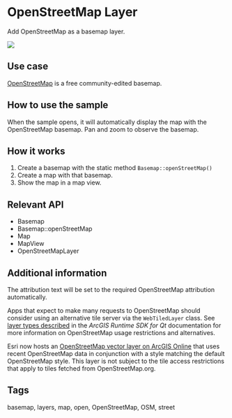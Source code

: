 # OpenStreetMap Layer

Add OpenStreetMap as a basemap layer.

![](screenshot.png)

## Use case

[OpenStreetMap](https://www.openstreetmap.org) is a free community-edited basemap.

## How to use the sample

When the sample opens, it will automatically display the map with the OpenStreetMap basemap. Pan and zoom to observe the basemap.

## How it works

1. Create a basemap with the static method `Basemap::openStreetMap()`
2. Create a map with that basemap.
3. Show the map in a map view.

## Relevant API

* Basemap
* Basemap::openStreetMap
* Map
* MapView
* OpenStreetMapLayer

## Additional information

The attribution text will be set to the required OpenStreetMap attribution automatically.

Apps that expect to make many requests to OpenStreetMap should consider using an alternative tile server via the `WebTiledLayer` class. See [layer types described](https://developers.arcgis.com/qt/latest/cpp/guide/layer-types-described.htm#ESRI_SECTION1_B995CCAB20584F91890B3614CF16CF43) in the *ArcGIS Runtime SDK for Qt* documentation for more information on OpenStreetMap usage restrictions and alternatives.

Esri now hosts an [OpenStreetMap vector layer on ArcGIS Online](http://www.arcgis.com/home/item.html?id=3e1a00aeae81496587988075fe529f71) that uses recent OpenStreetMap data in conjunction with a style matching the default OpenStreetMap style. This layer is not subject to the tile access restrictions that apply to tiles fetched from OpenStreetMap.org.

## Tags

basemap, layers, map, open, OpenStreetMap, OSM, street
